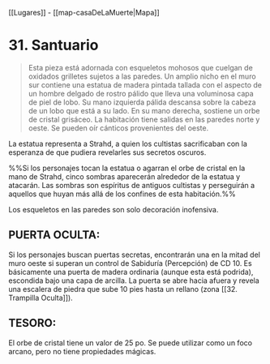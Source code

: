 [[Lugares]]  -  [[map-casaDeLaMuerte|Mapa]]

# 31. Santuario

>Esta pieza está adornada con esqueletos mohosos que cuelgan de oxidados grilletes sujetos a las paredes. Un amplio nicho en el muro sur contiene una estatua de madera pintada tallada con el aspecto de un hombre delgado de rostro pálido que lleva una voluminosa capa de piel de lobo. Su mano izquierda pálida descansa sobre la cabeza de un lobo que está a su lado. En su mano derecha, sostiene un orbe de cristal grisáceo. La habitación tiene salidas en las paredes norte y oeste. Se pueden oír cánticos provenientes del oeste.

La estatua representa a Strahd, a quien los cultistas sacrificaban con la esperanza de que pudiera revelarles sus secretos oscuros. 

%%Si los personajes tocan la estatua o agarran el orbe de cristal en la mano de Strahd, cinco sombras aparecerán alrededor de la estatua y atacarán. Las sombras son espíritus de antiguos cultistas y perseguirán a aquellos que huyan más allá de los confines de esta habitación.%% 

Los esqueletos en las paredes son solo decoración inofensiva.

## PUERTA OCULTA:

Si los personajes buscan puertas secretas, encontrarán una en la mitad del muro oeste si superan un control de Sabiduría (Percepción) de CD 10. Es básicamente una puerta de madera ordinaria (aunque esta está podrida), escondida bajo una capa de arcilla. La puerta se abre hacia afuera y revela una escalera de piedra que sube 10 pies hasta un rellano (zona [[32. Trampilla Oculta]]).

## TESORO:
El orbe de cristal tiene un valor de 25 po. Se puede utilizar como un foco arcano, pero no tiene propiedades mágicas.


